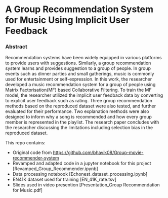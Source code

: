 # A Group Recommendation System for Music Using Implicit User Feedback

### Abstract
Recommendation systems have been widely equipped in various platforms to provide users with suggestions.
Similarly, a group recommendation system learns and provides suggestion to a group of people. In group events such as dinner parties and small gatherings, music is commonly used for entertainment or self-expression. In this work, the researcher developed a music recommendation system for a group of people using Matrix Factorisation(MF) based Collaborative Filtering. To train the MF model, the researcher utilized the implicit user feedback data by converting to explicit user feedback such as rating. Three group recommendation methods based on the reproduced dataset were also tested, and further evaluated for their performance. Two explanation methods were also designed to inform why a song is recommended and how every group member is represented in the playlist. The research paper concludes with the researcher discussing the limitations including selection bias in the reproduced dataset.


This repo contains:

- Original code from https://github.com/bhavik08/Group-movie-recommender-system
- Revamped and adapted code in a jupyter notebook for this project [Revamped_Group_Recommender.ipynb]
- Data processing notebook [Echonest_dataset_processing.ipynb]
- EN41K dataset used for training [EN_41K_rate.tsv]
- Slides used in video presention [Presentation_Group Recommendation for Music.pdf]
